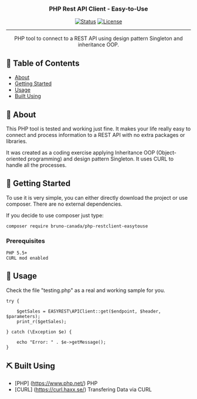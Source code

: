 <h3 align="center">PHP Rest API Client - Easy-to-Use</h3>

<div align="center">

[![Status](https://img.shields.io/badge/status-active-success.svg)]()
[![License](https://img.shields.io/badge/license-MIT-blue.svg)](/LICENSE)

</div>

---

<p align="center"> PHP tool to connect to a REST API using design pattern Singleton and inheritance OOP.
    <br>
</p>

## 📝 Table of Contents

- [About](#about)
- [Getting Started](#getting_started)
- [Usage](#usage)
- [Built Using](#built_using)

## 🧐 About <a name = "about"></a>

<p>This PHP tool is tested and working just fine. It makes your life really easy to connect and process information to a REST API with no extra packages or libraries.</p>

<p>It was created as a coding exercise applying Inheritance OOP (Object-oriented programming) and design pattern Singleton. It uses CURL to handle all the processes.</p>

## 🏁 Getting Started <a name = "getting_started"></a>

To use it is very simple, you can either directly download the project or use composer. There are no external dependencies.

If you decide to use composer just type:

```shell
composer require bruno-canada/php-restclient-easytouse
```

### Prerequisites

```
PHP 5.5+
CURL mod enabled
```

## 🎈 Usage <a name="usage"></a>

Check the file "testing.php" as a real and working sample for you.

```shell
try {

    $getSales = EASYREST\APIClient::get($endpoint, $header, $parameters);
    print_r($getSales);

} catch (\Exception $e) {

    echo "Error: " . $e->getMessage();
}
```

## ⛏️ Built Using <a name = "built_using"></a>

- [PHP] (https://www.php.net/) PHP
- [CURL] (https://curl.haxx.se/) Transfering Data via CURL
